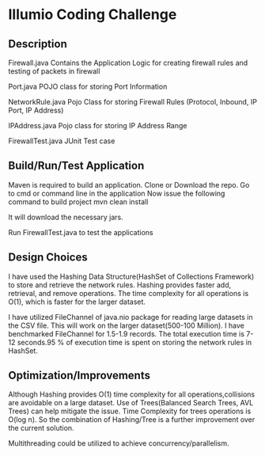 # Illumio Coding Challenge

## Description

Firewall.java Contains the Application Logic for creating firewall rules and testing of packets in firewall 

Port.java POJO class for storing Port Information

NetworkRule.java Pojo Class for storing Firewall Rules (Protocol, Inbound, IP Port, IP Address)

IPAddress.java Pojo class for storing IP Address Range

FirewallTest.java  JUnit Test case

## Build/Run/Test Application
Maven is required to build an application. Clone or Download the repo. Go to cmd or command line in the application
Now issue the following command to build project 
mvn clean install 

It will download the necessary jars. 

Run FirewallTest.java to test the applications

## Design Choices
I  have used the Hashing Data Structure(HashSet of Collections Framework) to store and retrieve the network rules. Hashing provides faster add, retrieval, and remove operations.
The time complexity for all operations is O(1), which is faster for the larger dataset.

I have utilized FileChannel of java.nio package for reading large datasets in the CSV file. This will work on the larger dataset(500-100 Million).
I have benchmarked FileChannel for 1.5-1.9 records. The total execution time is 7-12 seconds.95 % of execution time is spent on storing the network rules in HashSet.

## Optimization/Improvements
Although Hashing provides O(1) time complexity for all operations,collisions are avoidable on a large dataset. Use of Trees(Balanced Search Trees, AVL Trees) can help mitigate the issue.
Time Complexity for trees operations is O(log n). So the combination of Hashing/Tree is a further improvement over the current solution.
 
Multithreading could be utilized to achieve concurrency/parallelism. 



